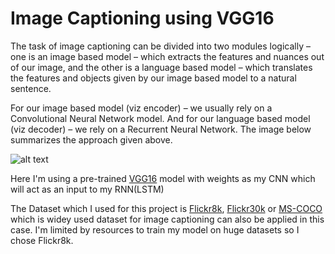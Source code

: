 # Image Captioning using VGG16
The task of image captioning can be divided into two modules logically – one is an image based model – which extracts the features and nuances out of our image, and the other is a language based model – which translates the features and objects given by our image based model to a natural sentence.

For our image based model (viz encoder) – we usually rely on a Convolutional Neural Network model. And for our language based model (viz decoder) – we rely on a Recurrent Neural Network. The image below summarizes the approach given above.

![alt text](https://raw.githubusercontent.com/yunjey/pytorch-tutorial/master/tutorials/03-advanced/image_captioning/png/model.png)

Here I'm using a pre-trained [VGG16](https://github.com/fchollet/deep-learning-models/releases/download/v0.1/vgg16_weights_tf_dim_ordering_tf_kernels.h5) model with weights as my CNN which will act as an input to my RNN(LSTM)

The Dataset which I used for this project is [Flickr8k](https://www.kaggle.com/srbhshinde/flickr8k-sau), [Flickr30k](http://shannon.cs.illinois.edu/DenotationGraph/) or [MS-COCO](http://cocodataset.org/#download) which is widey used dataset for image captioning can also be applied in this case. I'm limited by resources to train my model on huge datasets so I chose Flickr8k.
